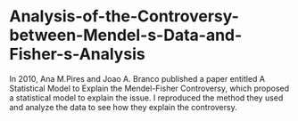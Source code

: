 # Analysis-of-the-Controversy-between-Mendel-s-Data-and-Fisher-s-Analysis
In 2010, Ana M.Pires and Joao A. Branco published a paper entitled A Statistical Model to Explain the Mendel-Fisher Controversy, which proposed a statistical model to explain the issue. I reproduced the method they used and analyze the data to see how they explain the controversy.
